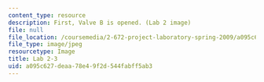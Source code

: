 ```yaml
---
content_type: resource
description: First, Valve B is opened. (Lab 2 image)
file: null
file_location: /coursemedia/2-672-project-laboratory-spring-2009/a095c627deaa78e49f2d544fabff5ab3_lab23.jpg
file_type: image/jpeg
resourcetype: Image
title: Lab 2-3
uid: a095c627-deaa-78e4-9f2d-544fabff5ab3
---
```

